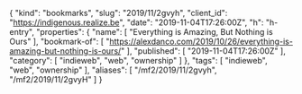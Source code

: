 {
  "kind": "bookmarks",
  "slug": "2019/11/2gvyh",
  "client_id": "https://indigenous.realize.be",
  "date": "2019-11-04T17:26:00Z",
  "h": "h-entry",
  "properties": {
    "name": [
      "Everything is Amazing, But Nothing is Ours"
    ],
    "bookmark-of": [
      "https://alexdanco.com/2019/10/26/everything-is-amazing-but-nothing-is-ours/"
    ],
    "published": [
      "2019-11-04T17:26:00Z"
    ],
    "category": [
      "indieweb",
      "web",
      "ownership"
    ]
  },
  "tags": [
    "indieweb",
    "web",
    "ownership"
  ],
  "aliases": [
    "/mf2/2019/11/2gvyh",
    "/mf2/2019/11/2gvyH"
  ]
}
